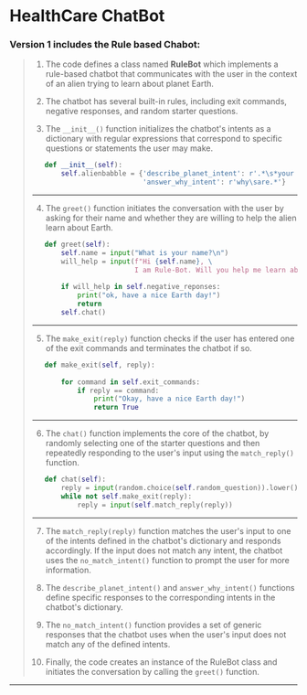 # HealthCare ChatBot

### Version 1 includes the Rule based Chabot:


> 1. The code defines a class named **RuleBot** which implements a rule-based chatbot that communicates with the user in the context of an alien trying to learn about planet Earth.
>
> 2. The chatbot has several built-in rules, including exit commands, negative responses, and random starter questions.
> 
> 3. The `__init__()` function initializes the chatbot's intents as a dictionary with regular expressions that correspond to specific questions or statements the user may make.
>```python
>    def __init__(self):
>        self.alienbabble = {'describe_planet_intent': r'.*\s*your planet.*',
>                            'answer_why_intent': r'why\sare.*'}
>``` 
>***
> 4. The `greet()` function initiates the conversation with the user by asking for their name and whether they are willing to help the alien learn about Earth.
>```python
>    def greet(self):
>        self.name = input("What is your name?\n")
>        will_help = input(f"Hi {self.name}, \
>                          I am Rule-Bot. Will you help me learn about your planet?\n")
>        
>        if will_help in self.negative_reponses:
>            print("ok, have a nice Earth day!")
>            return 
>        self.chat()
>```
>***
> 5. The `make_exit(reply)` function checks if the user has entered one of the exit commands and terminates the chatbot if so.
> ```python
>    def make_exit(self, reply):
>        
>        for command in self.exit_commands:
>            if reply == command:
>                print("Okay, have a nice Earth day!")
>                return True
>```
>***
> 6. The `chat()` function implements the core of the chatbot, by randomly selecting one of the starter questions and then repeatedly responding to the user's input using the `match_reply()` function.
> ```python
>    def chat(self):
>        reply = input(random.choice(self.random_question)).lower()
>        while not self.make_exit(reply):
>            reply = input(self.match_reply(reply))
>```
>***
> 7. The `match_reply(reply)` function matches the user's input to one of the intents defined in the chatbot's dictionary and responds accordingly. If the input does not match any intent, the chatbot uses the `no_match_intent()` function to prompt the user for more information.
> 
> 8. The `describe_planet_intent()` and `answer_why_intent()` functions define specific responses to the corresponding intents in the chatbot's dictionary.
> 
> 9. The `no_match_intent()` function provides a set of generic responses that the chatbot uses when the user's input does not match any of the defined intents.
> 
> 10. Finally, the code creates an instance of the RuleBot class and initiates the conversation by calling the `greet()` function.
***

